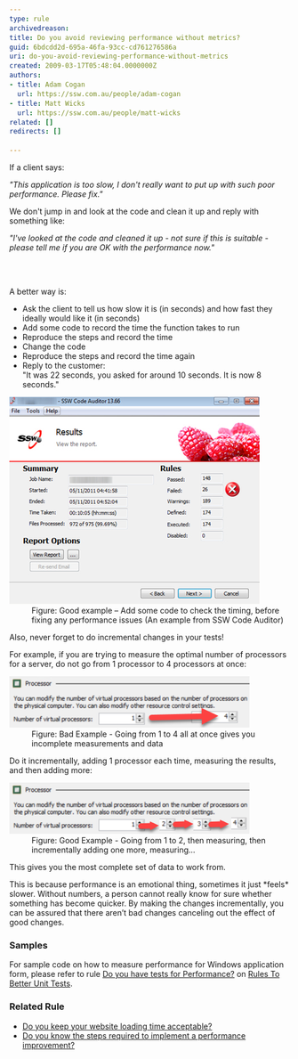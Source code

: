 ```yaml
---
type: rule
archivedreason: 
title: Do you avoid reviewing performance without metrics?
guid: 6bdcdd2d-695a-46fa-93cc-cd761276586a
uri: do-you-avoid-reviewing-performance-without-metrics
created: 2009-03-17T05:48:04.0000000Z
authors:
- title: Adam Cogan
  url: https://ssw.com.au/people/adam-cogan
- title: Matt Wicks
  url: https://ssw.com.au/people/matt-wicks
related: []
redirects: []

---
```




  <p>​If a client says:<br></p>
<div class="greyBox">
<em>"This application is too slow, I don't really want to put up with such poor performance. Please fix."</em></div>
<p>We don't jump in and look at the code and clean it up and reply with something like:</p>
<div class="greyBox"><em>"I've looked at the code and cleaned it up - not sure if this is suitable - please tell me if you are OK with the performance now."</em></div>

<br><excerpt class='endintro'></excerpt><br>
<p>A better way is:</p><ul><li>Ask the client to tell us how slow it is (in seconds) and how fast they ideally would like it (in seconds)</li><li>Add some code to record the time the function takes to run</li><li>Reproduce the steps and record the time</li><li>Change the code</li><li>Reproduce the steps and record the time again</li><li>Reply to the customer:<br>"It was 22 seconds, you asked for around 10 seconds. It is now 8 seconds."<br></li></ul><dl class="image"><dt><img src="Code-Auditor-performance.jpg" alt=" " class="ms-rteCustom-ImageArea" /></dt><dd>Figure: Good example – Add some code to check the timing, before fixing any performance issues (An example from SSW Code Auditor)</dd></dl><p>Also, never forget to do incremental changes in your tests!</p><p>For example, if you are trying to measure the optimal number of processors for a server, do not go from 1 processor to 4 processors at once:</p><dl class="badImage"><dt><img src="1to4.png" alt="1to4.png" /></dt><dd>Figure: Bad Example - Going from 1 to 4 all at once gives you incomplete measurements and data</dd></dl><p>Do it incrementally, adding 1 processor each time, measuring the results, and then adding more:</p><dl class="goodImage"><dt><img src="1234.png" alt="1234.png" /></dt><dd>Figure: Good Example - Going from 1 to 2, then measuring, then incrementally adding one more, measuring...</dd></dl><p>This gives you the most complete set of data to work from.</p><p>This is because performance is an emotional thing, sometimes it just *feels* slower. Without numbers, a person cannot really know for sure whether something has become quicker. By making the changes incrementally, you can be assured that there aren’t bad changes canceling out the effect of good changes.​</p><h3 class="ssw15-rteElement-H3">Samples​<br></h3><p>For sample code on how to measure performance for Windows application form, please refer to rule <a href="http://www.ssw.com.au/ssw/Standards/Rules/RulesToBetterUnitTests.aspx#Performance">Do you have tests for Performance?</a> on <a href="http://www.ssw.com.au/ssw/Standards/Rules/RulesToBetterUnitTests.aspx">Rules To Better Unit Tests</a>.</p><h3 class="ssw15-rteElement-H3">Related Rule</h3><ul><li><a href=/do-you-keep-your-website-loading-time-acceptable>Do you keep your website loading ti​me acceptable?</a>​<br></li><li><a href=/steps-required-to-implement-a-performance-improvement>Do you know the steps required to implement a performance improvement?</a><br></li></ul>


